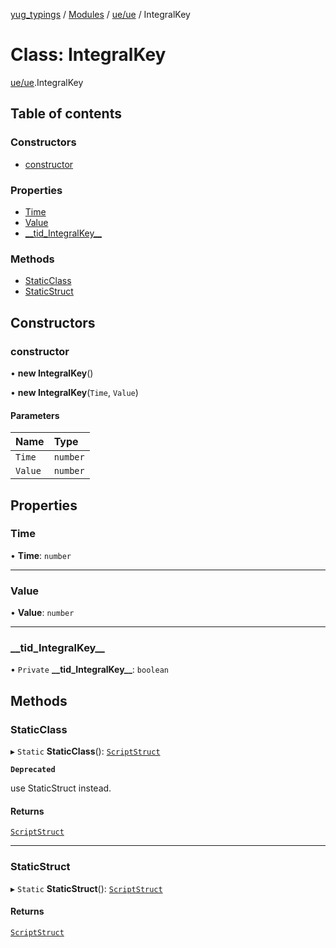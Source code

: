 [yug_typings](../README.md) / [Modules](../modules.md) / [ue/ue](../modules/ue_ue.md) / IntegralKey

# Class: IntegralKey

[ue/ue](../modules/ue_ue.md).IntegralKey

## Table of contents

### Constructors

- [constructor](ue_ue.IntegralKey.md#constructor)

### Properties

- [Time](ue_ue.IntegralKey.md#time)
- [Value](ue_ue.IntegralKey.md#value)
- [\_\_tid\_IntegralKey\_\_](ue_ue.IntegralKey.md#__tid_integralkey__)

### Methods

- [StaticClass](ue_ue.IntegralKey.md#staticclass)
- [StaticStruct](ue_ue.IntegralKey.md#staticstruct)

## Constructors

### constructor

• **new IntegralKey**()

• **new IntegralKey**(`Time`, `Value`)

#### Parameters

| Name | Type |
| :------ | :------ |
| `Time` | `number` |
| `Value` | `number` |

## Properties

### Time

• **Time**: `number`

___

### Value

• **Value**: `number`

___

### \_\_tid\_IntegralKey\_\_

• `Private` **\_\_tid\_IntegralKey\_\_**: `boolean`

## Methods

### StaticClass

▸ `Static` **StaticClass**(): [`ScriptStruct`](ue_ue.ScriptStruct.md)

**`Deprecated`**

use StaticStruct instead.

#### Returns

[`ScriptStruct`](ue_ue.ScriptStruct.md)

___

### StaticStruct

▸ `Static` **StaticStruct**(): [`ScriptStruct`](ue_ue.ScriptStruct.md)

#### Returns

[`ScriptStruct`](ue_ue.ScriptStruct.md)

